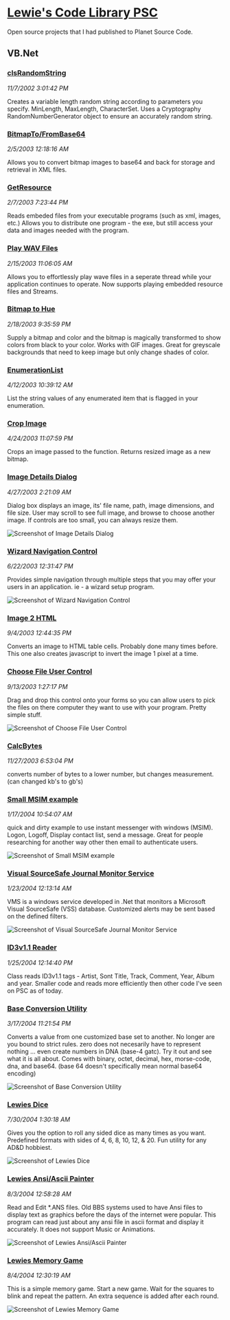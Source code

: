 # [Lewie's Code Library PSC](../README.md)

Open source projects that I had published to Planet Source Code.

## VB.Net

### [clsRandomString](./clsRandomString/README.md)

*11/7/2002 3:01:42 PM*

Creates a variable length random string according to parameters you specify. MinLength, MaxLength, CharacterSet. Uses a Cryptography RandomNumberGenerator object to ensure an accurately random string.


### [BitmapTo/FromBase64](./BitmapToFromBase64/README.md)

*2/5/2003 12:18:16 AM*

Allows you to convert bitmap images to base64 and back for storage and retrieval in XML files.


### [GetResource](./GetResource/README.md)

*2/7/2003 7:23:44 PM*

Reads embeded files from your executable programs (such as xml, images, etc.) Allows you to distribute one program - the exe, but still access your data and images needed with the program.


### [Play WAV Files](./PlayWAVFiles/README.md)

*2/15/2003 11:06:05 AM*

Allows you to effortlessly play wave files in a seperate thread while your application continues to operate. Now supports playing embedded resource files and Streams.


### [Bitmap to Hue](./BitmapToHue/README.md)

*2/18/2003 9:35:59 PM*

Supply a bitmap and color and the bitmap is magically transformed to show colors from black to your color. Works with GIF images. Great for greyscale backgrounds that need to keep image but only change shades of color.


### [EnumerationList](./EnumerationList/README.md)

*4/12/2003 10:39:12 AM*

List the string values of any enumerated item that is flagged in your enumeration.


### [Crop Image](./CropImage/README.md)

*4/24/2003 11:07:59 PM*

Crops an image passed to the function. Returns resized image as a new bitmap.


### [Image Details Dialog](./ImageDetailsDialog/README.md)

*4/27/2003 2:21:09 AM*

Dialog box displays an image, its' file name, path, image dimensions, and file size. User may scroll to see full image, and browse to choose another image. If controls are too small, you can always resize them.

![Screenshot of Image Details Dialog](ImageDetailsDialog/screenshot.jpg)



### [Wizard Navigation Control](./WizardNavigationControl/README.md)

*6/22/2003 12:31:47 PM*

Provides simple navigation through multiple steps that you may offer your users in an application. ie - a wizard setup program.

![Screenshot of Wizard Navigation Control](WizardNavigationControl/screenshot.jpg)



### [Image 2 HTML](./Image2HTML/README.md)

*9/4/2003 12:44:35 PM*

Converts an image to HTML table cells. Probably done many times before. This one also creates javascript to invert the image 1 pixel at a time.


### [Choose File User Control](./ChooseFileUserControl/README.md)

*9/13/2003 1:27:17 PM*

Drag and drop this control onto your forms so you can allow users to pick the files on there computer they want to use with your program. Pretty simple stuff.

![Screenshot of Choose File User Control](ChooseFileUserControl/screenshot.gif)



### [CalcBytes](./CalcBytes/README.md)

*11/27/2003 6:53:04 PM*

converts number of bytes to a lower number, but changes measurement. (can changed kb's to gb's)


### [Small MSIM example](./SmallMsimExample/README.md)

*1/17/2004 10:54:07 AM*

quick and dirty example to use instant messenger with windows (MSIM). Logon, Logoff, Display contact list, send a message. Great for people researching for another way other then email to authenticate users.

![Screenshot of Small MSIM example](SmallMsimExample/screenshot.jpg)



### [Visual SourceSafe Journal Monitor Service](./VSSMonitorService/README.md)

*1/23/2004 12:13:14 AM*

VMS is a windows service developed in .Net that monitors a Microsoft Visual SourceSafe (VSS) database. Customized alerts may be sent based on the defined filters.

![Screenshot of Visual SourceSafe Journal Monitor Service](VSSMonitorService/screenshot.jpg)



### [ID3v1.1 Reader](./ID3v1.1Reader/README.md)

*1/25/2004 12:14:40 PM*

Class reads ID3v1.1 tags - Artist, Sont Title, Track, Comment, Year, Album and year. Smaller code and reads more efficiently then other code I've seen on PSC as of today.


### [Base Conversion Utility](./BaseConversionUtility/README.md)

*3/17/2004 11:21:54 PM*

Converts a value from one customized base set to another. No longer are you bound to strict rules. zero does not necesarily have to represent nothing ... even create numbers in DNA (base-4 gatc). Try it out and see what it is all about. Comes with binary, octet, decimal, hex, morse-code, dna, and base64. (base 64 doesn't specifically mean normal base64 encoding)

![Screenshot of Base Conversion Utility](BaseConversionUtility/screenshot.jpg)



### [Lewies Dice](./LewiesDice/README.md)

*7/30/2004 1:30:18 AM*

Gives you the option to roll any sided dice as many times as you want. Predefined formats with sides of 4, 6, 8, 10, 12, & 20. Fun utility for any AD&D hobbiest.

![Screenshot of Lewies Dice](LewiesDice/screenshot.gif)



### [Lewies Ansi/Ascii Painter](./AsciiPainter/README.md)

*8/3/2004 12:58:28 AM*

Read and Edit *.ANS files.  Old BBS systems used to have Ansi files to display text as graphics before the days of the internet were popular.  This program can read just about any ansi file in ascii format and display it accurately.  It does not support Music or Animations.

![Screenshot of Lewies Ansi/Ascii Painter](AsciiPainter/screenshot.jpg)



### [Lewies Memory Game](./Memory/README.md)

*8/4/2004 12:30:19 AM*

This is a simple memory game. Start a new game. Wait for the squares to blink and repeat the pattern. An extra sequence is added after each round.

![Screenshot of Lewies Memory Game](Memory/screenshot.jpg)



